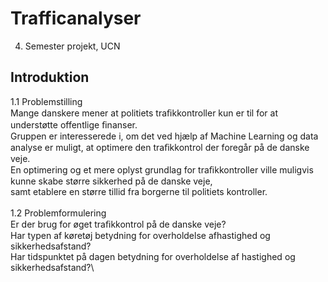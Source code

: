 # Trafficanalyser
4. Semester projekt, UCN

## Introduktion
1.1 Problemstilling\
Mange danskere mener at politiets traﬁkkontroller kun er til for at understøtte offentlige ﬁnanser.\
Gruppen er interesserede i, om det ved hjælp af Machine Learning og data analyse er muligt, at optimere den traﬁkkontrol der foregår på de danske veje.\
En optimering og et mere oplyst grundlag for traﬁkkontroller ville muligvis kunne skabe større sikkerhed på de danske veje,\
samt etablere en større tillid fra borgerne til politiets kontroller.\
\
1.2 Problemformulering\
Er der brug for øget traﬁkkontrol på de danske veje?\
Har typen af køretøj betydning for overholdelse afhastighed og sikkerhedsafstand?\
Har tidspunktet på dagen betydning for overholdelse af hastighed og sikkerhedsafstand?\

